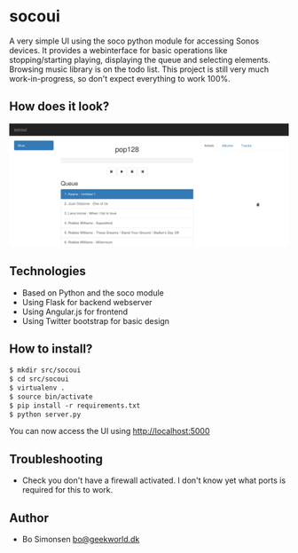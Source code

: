 socoui
======

A very simple UI using the soco python module for accessing Sonos devices. It provides a webinterface
for basic operations like stopping/starting playing, displaying the queue and selecting elements. 
Browsing music library is on the todo list. This project is still very much work-in-progress, so
don't expect everything to work 100%.

How does it look?
-----------------

![screenshot.png](screenshot.png)

Technologies
------------

* Based on Python and the soco module
* Using Flask for backend webserver
* Using Angular.js for frontend
* Using Twitter bootstrap for basic design

How to install?
---------------

    $ mkdir src/socoui
    $ cd src/socoui
    $ virtualenv .
    $ source bin/activate
    $ pip install -r requirements.txt
    $ python server.py

You can now access the UI using [http://localhost:5000](http://localhost:5000)

Troubleshooting
---------------

* Check you don't have a firewall activated. I don't know yet what ports is required for this to work.

Author
------

* Bo Simonsen <bo@geekworld.dk>
